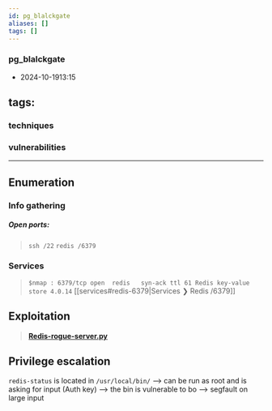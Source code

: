 ```yaml
---
id: pg_blalckgate
aliases: []
tags: []
---
```



### pg_blalckgate
* 2024-10-1913:15


## tags: 

### techniques

### vulnerabilities 
----------


## Enumeration

### Info gathering   
##### Open ports:
> `ssh /22`
> `redis /6379`

  

### Services

>   `$nmap : 6379/tcp open  redis   syn-ack ttl 61 Redis key-value store 4.0.14`
>   [[services#redis-6379|Services ❯ Redis /6379]] 

## Exploitation
> **[Redis-rogue-server.py](https://github.com/n0b0dyCN/redis-rogue-server)**  


## Privilege escalation

`redis-status` is located in `/usr/local/bin/` 
--> can be run as root and is asking for input (Auth key) 
--> the bin is vulnerable to bo --> segfault on large input 
